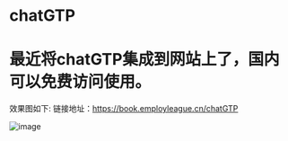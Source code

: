 # chatGTP

# 最近将chatGTP集成到网站上了，国内可以免费访问使用。

效果图如下: 链接地址：https://book.employleague.cn/chatGTP

![image](https://user-images.githubusercontent.com/41933747/221763662-976e4d6c-2e92-463e-9e02-7e84c54c0c5e.png)

